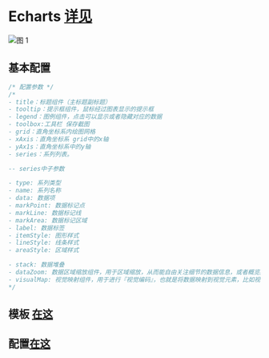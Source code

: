 # Echarts [详见](https://echarts.apache.org/zh/index.html)

![图 1](https://s2.loli.net/2023/12/28/GrgBUwTmozavRSM.png)

## 基本配置

```javascript
/* 配置参数 */
/*
- title：标题组件（主标题副标题）
- tooltip：提示框组件，鼠标经过图表显示的提示框
- legend：图例组件，点击可以显示或者隐藏对应的数据
- toolbox:工具栏 保存截图
- grid：直角坐标系内绘图网格
- xAxis：直角坐标系 grid中的x轴
- yAx1s：直角坐标系中的y轴
- series：系列列表。

-- series中子参数

- type: 系列类型
- name: 系列名称
- data: 数据项
- markPoint: 数据标记点
- markLine: 数据标记线
- markArea: 数据标记区域
- label: 数据标签
- itemStyle: 图形样式
- lineStyle: 线条样式
- areaStyle: 区域样式

- stack: 数据堆叠
- dataZoom: 数据区域缩放组件，用于区域缩放，从而能自由关注细节的数据信息，或者概览数据整体，或者去除离群点的影响。
- visualMap: 视觉映射组件，用于进行『视觉编码』，也就是将数据映射到视觉元素，比如视觉元素为
*/
```

## 模板 [在这](https://echarts.apache.org/examples/zh/index.html#chart-type-custom)

## 配置[在这](https://echarts.apache.org/zh/option.html#title)
